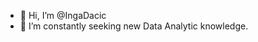 - 👋 Hi, I’m @IngaDacic
- 🌱 I’m constantly seeking new Data Analytic knowledge. 



<!---
IngaDacic/IngaDacic is a ✨ special ✨ repository because its `README.md` (this file) appears on your GitHub profile.
You can click the Preview link to take a look at your changes.
--->
